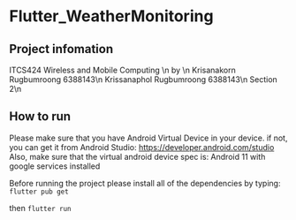 # Flutter_WeatherMonitoring

## Project infomation

ITCS424 Wireless and Mobile Computing \n
by \n
Krisanakorn Rugbumroong 6388143\n
Krissanaphol Rugbumroong 6388143\n
Section 2\n

## How to run

Please make sure that you have Android Virtual Device in your device. if not, you can get it from Android Studio: https://developer.android.com/studio
Also, make sure that the virtual android device spec is: Android 11 with google services installed

Before running the project please install all of the dependencies by typing:
`flutter pub get`

then 
`flutter run`

